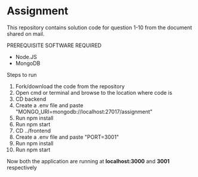 # Assignment

This repository contains solution code for question 1-10 from the document shared on mail.<br>
<p>PREREQUISITE SOFTWARE REQUIRED</p>

<ul>
  <li>Node.JS</li>
  <li>MongoDB</li>
</ul>

<p>Steps to run</p>
<ol>
  <li>Fork/download the code from the repository</li>
  <li>Open cmd or terminal and browse to the location where code is</li>
  <li>CD backend</li>
  <li>Create a .env file and paste "MONGO_URI=mongodb://localhost:27017/assignment"</li>
  <li>Run npm install</li>
  <li>Run npm start</li>
  <li>CD ../frontend</li>
  <li>Create a .env file and paste "PORT=3001"</li>
  <li>Run npm install</li>
  <li>Run npm start</li>
</ol>

Now both the application are running at <strong>localhost:3000</strong> and <strong>3001</strong> respectively
